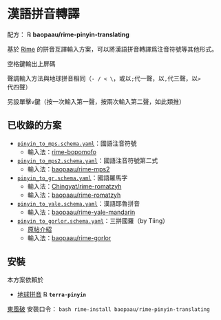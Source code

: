 # 漢語拼音轉譯

配方： ℞ **baopaau/rime-pinyin-translating**

基於 [Rime](http://rime.im) 的拼音互譯輸入方案，可以將漢語拼音轉譯爲注音符號等其他形式。

空格鍵輸出上屏碼

聲調輸入方法與地球拼音相同（`- / < \`，或以` ; `代一聲，以` , `代三聲，以` > `代四聲）

另設單擊` v `鍵（按一次輸入第一聲，按兩次輸入第二聲，如此類推）

## 已收錄的方案
- [`pinyin_to_mps.schema.yaml`](pinyin_to_mps.schema.yaml)：國語注音符號
  - 輸入法：[rime-bopomofo](https://github.com/rime/rime-bopomofo)
- [`pinyin_to_mps2.schema.yaml`](pinyin_to_mps2.schema.yaml)：國語注音符號第二式
  - 輸入法：[baopaau/rime-mps2](https://github.com/baopaau/rime-mps2)
- [`pinyin_to_gr.schema.yaml`](pinyin_to_gr.schema.yaml)：國語羅馬字
  - 輸入法：[Chingyat/rime-romatzyh](https://github.com/chingyat/rime-romatzyh)
  - 輸入法：[baopaau/rime-romatzyh](https://github.com/baopaau/rime-romatzyh) 
- [`pinyin_to_yale.schema.yaml`](pinyin_to_yale.schema.yaml)：漢語耶魯拼音
  - 輸入法：[baopaau/rime-yale-mandarin](https://github.com/baopaau/rime-yale-mandarin)
- [`pinyin_to_gorlor.schema.yaml`](pinyin_to_gorlor.schema.yaml)：三拼國羅（by Tiing）
  - [原帖介紹](https://www.newsmth.net/nForum/#!article/Linguistics/79330)
  - 輸入法：[baopaau/rime-gorlor](https://github.com/baopaau/rime-gorlor) 


    
## 安裝

本方案依賴於

  - [地球拼音](https://github.com/rime/rime-terra-pinyin) ℞ **`terra-pinyin`**

[東風破](https://github.com/rime/plum) 安裝口令： `bash rime-install baopaau/rime-pinyin-translating`
